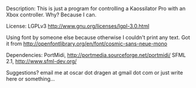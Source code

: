 
Description:
	This is just a program for controlling a Kaossilator Pro with an Xbox controller.
	Why? Because I can.

License:
	LGPLv3
	http://www.gnu.org/licenses/lgpl-3.0.html

Using font by someone else because otherwise I couldn't print any text. Got it from http://openfontlibrary.org/en/font/cosmic-sans-neue-mono

Dependencies:
	PortMidi, http://portmedia.sourceforge.net/portmidi/
	SFML 2.1, http://www.sfml-dev.org/

Suggestions?
	email me at oscar dot dragen at gmail dot com
	or just write here or something...